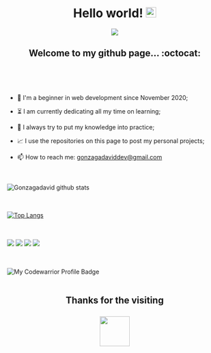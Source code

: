   <h1 align="center">Hello world!  <img src="https://github.com/TheDudeThatCode/TheDudeThatCode/blob/master/Assets/Earth.gif" width="24px"></h1>

<div align="center"><img src ="https://media.giphy.com/media/xTiTnxpQ3ghPiB2Hp6/giphy.gif"></div>


<h2 align="center"> Welcome to my github page... :octocat:</h2><br><br><br>


- :hatching_chick: I'm a beginner in web development since November 2020;

- :hourglass_flowing_sand: I am currently dedicating all my time on learning;

- :muscle: I always try to put my knowledge into practice;

- :chart_with_upwards_trend: I use the repositories on this page to post my personal projects;

- 📫 How to reach me: gonzagadaviddev@gmail.com<br><br><br>


 ![Gonzagadavid github stats](https://github-readme-stats.vercel.app/api?username=Gonzagadavid&show_icons=true&theme=merko) <br><br><br>


 [![Top Langs](https://github-readme-stats.vercel.app/api/top-langs/?username=Gonzagadavid&layout=compact)](https://github.com/Gonzagadavid/github-readme-stats)  <br><br><br>



<img src = "https://img.shields.io/badge/-HTML5-E34F26?style=flat&logo=html5&logoColor=white"> <img src = "https://img.shields.io/badge/-CSS3-1572B6?style=flat&logo=css3&logoColor=white"> <img src = "https://img.shields.io/badge/-JavaScript-eed718?style=flat&logo=javascript&logoColor=ffffff"> <img src="https://img.shields.io/badge/-Node.js-3C873A?style=flat&logo=Node.js&logoColor=white">
<br><br><br>


![My Codewarrior Profile Badge](https://www.codewars.com/users/Gonzagadavid/badges/large)<br><br>


<h2 align="center"> Thanks for the visiting <br><br> <img src= "https://github.com/TheDudeThatCode/TheDudeThatCode/blob/master/Assets/Handshake.gif" width="70px"></h2> 

<!--<img src= "https://github.com/TheDudeThatCode/TheDudeThatCode/blob/master/Assets/Hi.gif" width="24px">-->
